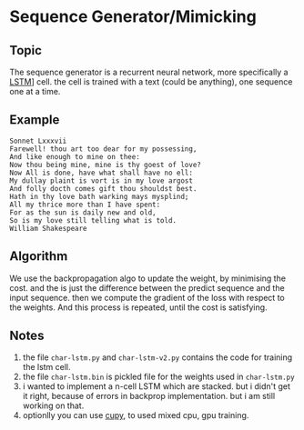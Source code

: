 # Sequence Generator/Mimicking

## Topic

The sequence generator is a recurrent neural network, more specifically a [LSTM](https://en.wikipedia.org/wiki/Long_short-term_memory)] cell.
the cell is trained with a text (could be anything), one sequence one at a time.

## Example
```
Sonnet Lxxxvii
Farewell! thou art too dear for my possessing,
And like enough to mine on thee:
Now thou being mine, mine is thy goest of love?
Now All is done, have what shall have no ell:
My dullay plaint is vort is in my love argost
And folly docth comes gift thou shouldst best.
Hath in thy love bath warking mays mysplind;
All my thrice more than I have spent:
For as the sun is daily new and old,
So is my love still telling what is told.
William Shakespeare
```


## Algorithm

We use the backpropagation algo to update the weight, by minimising the cost. and the
is just the difference between the predict sequence and the input sequence. then
we compute the gradient of the loss with respect to the weights. And this process is
repeated, until the cost is satisfying.

## Notes

1. the file `char-lstm.py` and `char-lstm-v2.py` contains the code for training the lstm cell.
2. the file `char-lstm.bin` is pickled file for the weights used in `char-lstm.py`
3. i wanted to implement a n-cell LSTM which are stacked. but i didn't get it right, because of errors in backprop implementation. but i am still working on that.
4. optionlly you can use [cupy](https://cupy.dev/), to used mixed cpu, gpu training.
